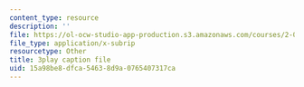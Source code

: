 ```yaml
---
content_type: resource
description: ''
file: https://ol-ocw-studio-app-production.s3.amazonaws.com/courses/2-003sc-engineering-dynamics-fall-2011/15a98be8dfca54638d9a0765407317ca_NHedXxUO-Bg.vtt
file_type: application/x-subrip
resourcetype: Other
title: 3play caption file
uid: 15a98be8-dfca-5463-8d9a-0765407317ca
---
```


